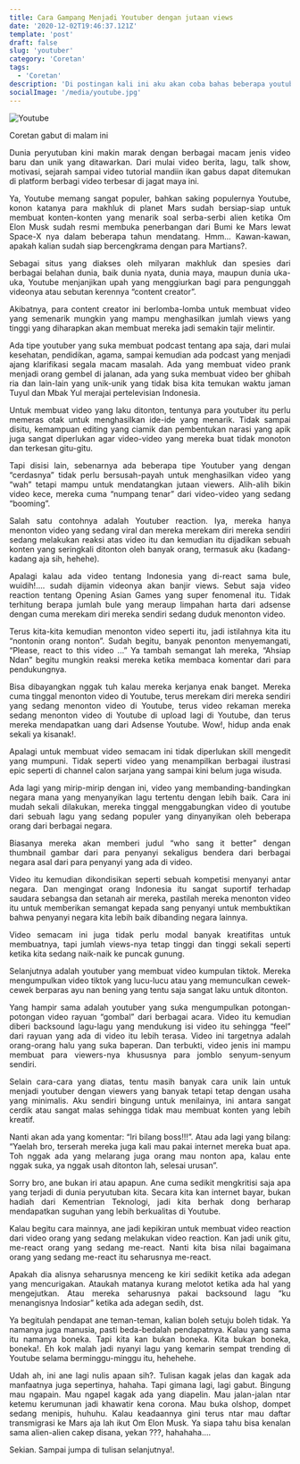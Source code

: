 ```yaml
---
title: Cara Gampang Menjadi Youtuber dengan jutaan views
date: '2020-12-02T19:46:37.121Z'
template: 'post'
draft: false
slug: 'youtuber'
category: 'Coretan'
tags:
  - 'Coretan'
description: 'Di postingan kali ini aku akan coba bahas beberapa youtuber yang mampu mendapatkan views yang tinggi tapi dengan usaha yang minimalis.'
socialImage: '/media/youtube.jpg'
---
```


![Youtube](/media/youtube.jpg)

<p>Coretan gabut di malam ini</p>
<p style="text-align: justify;text-justify: inter-word;">
Dunia peryutuban kini makin marak dengan berbagai macam jenis video baru dan unik yang ditawarkan. Dari mulai video berita, lagu, talk show, motivasi, sejarah sampai video tutorial mandiin ikan gabus dapat ditemukan di platform berbagi video terbesar di jagat maya ini. 
</p>
<p style="text-align: justify;text-justify: inter-word;">
Ya, Youtube memang sangat populer, bahkan saking populernya Youtube, konon katanya para makhluk di planet Mars sudah bersiap-siap untuk membuat konten-konten yang menarik soal serba-serbi alien ketika Om Elon Musk sudah resmi membuka penerbangan dari Bumi ke Mars lewat Space-X nya dalam beberapa tahun mendatang. Hmm… Kawan-kawan, apakah kalian sudah siap bercengkrama dengan para Martians?.
</p>
<p style="text-align: justify;text-justify: inter-word;">
Sebagai situs yang diakses oleh milyaran makhluk dan spesies dari berbagai belahan dunia, baik dunia nyata, dunia maya, maupun dunia uka-uka, Youtube menjanjikan upah yang menggiurkan bagi para pengunggah videonya atau sebutan kerennya “content creator”.
</p>
<p style="text-align: justify;text-justify: inter-word;">
Akibatnya, para content creator ini berlomba-lomba untuk membuat video yang semenarik mungkin yang mampu menghasilkan jumlah views yang tinggi yang diharapkan akan membuat mereka jadi semakin tajir melintir.
</p>
<p style="text-align: justify;text-justify: inter-word;">
Ada tipe youtuber yang suka membuat podcast tentang apa saja, dari mulai kesehatan, pendidikan, agama, sampai kemudian ada podcast yang menjadi ajang klarifikasi segala macam masalah. Ada yang membuat video prank menjadi orang gembel di jalanan, ada yang suka membuat video ber ghibah ria dan lain-lain yang unik-unik yang tidak bisa kita temukan waktu jaman Tuyul dan Mbak Yul merajai pertelevisian Indonesia.
</p>
<p style="text-align: justify;text-justify: inter-word;">
Untuk membuat video yang laku ditonton, tentunya para youtuber itu perlu memeras otak untuk menghasilkan ide-ide yang menarik. Tidak sampai disitu, kemampuan editing yang ciamik dan pembentukan narasi yang apik juga sangat diperlukan agar video-video yang mereka buat tidak monoton dan terkesan gitu-gitu.
</p>
<p style="text-align: justify;text-justify: inter-word;">
Tapi disisi lain, sebenarnya ada beberapa tipe Youtuber yang dengan “cerdasnya” tidak perlu bersusah-payah untuk menghasilkan video yang “wah” tetapi mampu untuk mendatangkan jutaan viewers. Alih-alih bikin video kece, mereka cuma “numpang tenar” dari video-video yang sedang “booming”.
</p>
<p style="text-align: justify;text-justify: inter-word;">
Salah satu contohnya adalah Youtuber reaction. Iya, mereka hanya menonton video yang sedang viral dan mereka merekam diri mereka sendiri sedang melakukan reaksi atas video itu dan kemudian itu dijadikan sebuah konten yang seringkali ditonton oleh banyak orang, termasuk aku (kadang-kadang aja sih, hehehe). 
</p>
<p style="text-align: justify;text-justify: inter-word;">
Apalagi kalau ada video tentang Indonesia yang di-react sama bule, wuidih!…. sudah dijamin videonya akan banjir views. Sebut saja video reaction tentang Opening Asian Games yang super fenomenal itu. Tidak terhitung berapa jumlah bule yang meraup limpahan harta dari adsense dengan cuma merekam diri mereka sendiri sedang duduk menonton video. 
</p>
<p style="text-align: justify;text-justify: inter-word;">
Terus kita-kita kemudian menonton video seperti itu, jadi istilahnya kita itu “nontonin orang nonton”. Sudah begitu, banyak penonton menyemangati, “Please, react to this video ...” Ya tambah semangat lah mereka, “Ahsiap Ndan” begitu mungkin reaksi mereka ketika membaca komentar dari para pendukungnya. 
</p>
<p style="text-align: justify;text-justify: inter-word;">
Bisa dibayangkan nggak tuh kalau mereka kerjanya enak banget. Mereka cuma tinggal menonton video di Youtube, terus merekam diri mereka sendiri yang sedang menonton video di Youtube, terus video rekaman mereka sedang menonton video di Youtube di upload lagi di Youtube, dan terus mereka mendapatkan uang dari Adsense Youtube. Wow!, hidup anda enak sekali ya kisanak!. 
</p>
<p style="text-align: justify;text-justify: inter-word;">
Apalagi untuk membuat video semacam ini tidak diperlukan skill mengedit yang mumpuni. Tidak seperti video yang menampilkan berbagai ilustrasi epic seperti di channel calon sarjana yang sampai kini belum juga wisuda. 
</p>
<p style="text-align: justify;text-justify: inter-word;">
Ada lagi yang mirip-mirip dengan ini, video yang membanding-bandingkan negara mana yang menyanyikan lagu tertentu dengan lebih baik. Cara ini mudah sekali dilakukan, mereka tinggal menggabungkan video di youtube dari sebuah lagu yang sedang populer yang dinyanyikan oleh beberapa orang dari berbagai negara. 
</p>
<p style="text-align: justify;text-justify: inter-word;">
Biasanya mereka akan memberi judul “who sang it better” dengan thumbnail gambar dari para penyanyi sekaligus bendera dari berbagai negara asal dari para penyanyi yang ada di video. 
</p>
<p style="text-align: justify;text-justify: inter-word;">
Video itu kemudian dikondisikan seperti sebuah kompetisi menyanyi antar negara. Dan mengingat orang Indonesia itu sangat suportif terhadap saudara sebangsa dan setanah air mereka, pastilah mereka menonton video itu untuk memberikan semangat kepada sang penyanyi untuk membuktikan bahwa penyanyi negara kita lebih baik dibanding negara lainnya. 
</p>
<p style="text-align: justify;text-justify: inter-word;">
Video semacam ini juga tidak perlu modal banyak kreatifitas untuk membuatnya, tapi jumlah views-nya tetap tinggi dan tinggi sekali seperti ketika kita sedang naik-naik ke puncak gunung.
</p>
<p style="text-align: justify;text-justify: inter-word;">
Selanjutnya adalah youtuber yang membuat video kumpulan tiktok. Mereka mengumpulkan video tiktok yang lucu-lucu atau yang memunculkan cewek-cewek berparas ayu nan bening yang tentu saja sangat laku untuk ditonton. 
</p>
<p style="text-align: justify;text-justify: inter-word;">
Yang hampir sama adalah youtuber yang suka mengumpulkan potongan-potongan video rayuan “gombal” dari berbagai acara. Video itu kemudian diberi backsound lagu-lagu yang mendukung isi video itu sehingga “feel” dari rayuan yang ada di video itu lebih terasa. Video ini targetnya adalah orang-orang halu yang suka baperan. Dan terbukti, video jenis ini mampu membuat para viewers-nya khususnya para jomblo senyum-senyum sendiri. 
</p>
<p style="text-align: justify;text-justify: inter-word;">
Selain cara-cara yang diatas, tentu masih banyak cara unik lain untuk menjadi youtuber dengan viewers yang banyak tetapi tetap dengan usaha yang minimalis. Aku sendiri bingung untuk menilainya, ini antara sangat cerdik atau sangat malas sehingga tidak mau membuat konten yang lebih kreatif. 
</p>
<p style="text-align: justify;text-justify: inter-word;">
Nanti akan ada yang komentar: “Iri bilang boss!!!”. Atau ada lagi yang bilang: “Yaelah bro, terserah mereka juga kali mau pakai internet mereka buat apa. Toh nggak ada yang melarang juga orang mau nonton apa, kalau ente nggak suka, ya nggak usah ditonton lah, selesai urusan”. 
</p>
<p style="text-align: justify;text-justify: inter-word;">
Sorry bro, ane bukan iri atau apapun. Ane cuma sedikit mengkritisi saja apa yang terjadi di dunia peryutuban kita. Secara kita kan internet bayar, bukan hadiah dari Kementrian Teknologi, jadi kita berhak dong berharap mendapatkan suguhan yang lebih berkualitas di Youtube.
</p>
<p style="text-align: justify;text-justify: inter-word;">
Kalau begitu cara mainnya, ane jadi kepikiran untuk membuat video reaction dari video orang yang sedang melakukan video reaction. Kan jadi unik gitu, me-react orang yang sedang me-react. Nanti kita bisa nilai bagaimana orang yang sedang me-react itu seharusnya me-react. 
</p>
<p style="text-align: justify;text-justify: inter-word;">
Apakah dia alisnya seharusnya menceng ke kiri sedikit ketika ada adegan yang mencurigakan. Ataukah matanya kurang melotot ketika ada hal yang mengejutkan. Atau mereka seharusnya pakai backsound lagu “ku menangisnya Indosiar” ketika ada adegan sedih, dst.
</p>
<p style="text-align: justify;text-justify: inter-word;">
Ya begitulah pendapat ane teman-teman, kalian boleh setuju boleh tidak. Ya namanya juga manusia, pasti beda-bedalah pendapatnya. Kalau yang sama itu namanya boneka. Tapi kita kan bukan boneka. Kita bukan boneka, boneka!. Eh kok malah jadi nyanyi lagu yang kemarin sempat trending di Youtube selama berminggu-minggu itu, hehehehe.
</p>
<p style="text-align: justify;text-justify: inter-word;">
Udah ah, ini ane lagi nulis apaan sih?. Tulisan kagak jelas dan kagak ada manfaatnya juga sepertinya, hahaha. Tapi gimana lagi, lagi gabut. Bingung mau ngapain. Mau ngapel kagak ada yang diapelin. Mau jalan-jalan ntar ketemu kerumunan jadi khawatir kena corona. Mau buka olshop, dompet sedang menipis, huhuhu. Kalau keadaannya gini terus ntar mau daftar transmigrasi ke Mars aja lah ikut Om Elon Musk. Ya siapa tahu bisa kenalan sama alien-alien cakep disana, yekan ???, hahahaha….
</p>
<p style="text-align: justify;text-justify: inter-word;">
Sekian. Sampai jumpa di tulisan selanjutnya!.
</p>
